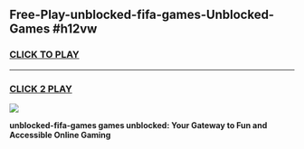 
## Free-Play-unblocked-fifa-games-Unblocked-Games #h12vw
<h3>
<a href="https://news.freeplayer.one?title=unblocked-fifa-games&ref=8M">CLICK TO PLAY</a></h3>
<hr>

<h3>
<a href="https://news.freeplayer.one?title=unblocked-fifa-games&ref=8M">CLICK 2 PLAY</a>
  
</h3>

<a href="https://news.freeplayer.one?title=unblocked-fifa-games&ref=8M"><img src="https://clearcache.store/games.png"></a>


**unblocked-fifa-games games unblocked: Your Gateway to Fun and Accessible Online Gaming**
